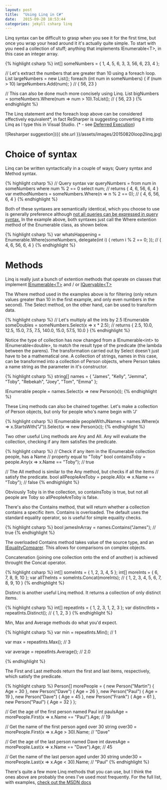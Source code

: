```yaml
---
layout: post
title:  "Using Linq in C#"
date:   2015-09-20 18:53:44
categories: jekyll csharp linq
---
```

Linq syntax can be difficult to grasp when you see it for the first time, but once you wrap your head around it it's actually quite simple. To start with you need a collection of stuff; anything that implements IEnumerable\<T\>, in this case an integer array.

{% highlight csharp %}
int[] someNumbers = { 1, 4, 5, 6, 3, 3, 56, 6, 23, 4 };

// Let's extract the numbers that are greater than 10 using a foreach loop.
List<int> largeNumbers = new List<int>();
foreach (int num in someNumbers)
{
    if (num > 10)
        largeNumbers.Add(num);
}
// { 56, 23 }

// This can also be done much more concisely using Linq.
List<int> bigNumbers = someNumbers.Where(num => num > 10).ToList(); 
// { 56, 23 }
{% endhighlight %}

[msdn-deferred-execution]: https://msdn.microsoft.com/en-us/library/bb943859.aspx
The Linq statement and the foreach loop above can be considered effectively equivalent\*, in fact ReSharper is suggesting converting it into Linq as I type this in Visual Studio. (\* - see [Deferred Execution][msdn-deferred-execution])

![Resharper suggestion]({{ site.url }}/assets/images/20150820loop2linq.jpg)

# Choice of syntax

Linq can be written syntactically in a couple of ways; Query syntax and Method syntax.

{% highlight csharp %}
// Query syntax
var queryNumbers = from num in someNumbers
                   where num % 2 == 0
                   select num; // returns { 4, 6, 56, 6, 4 }
var methodNumbers = someNumbers.Where(n => n % 2 == 0); 
// { 4, 6, 56, 6, 4 }
{% endhighlight %}

[msdn-syntaxes]: https://msdn.microsoft.com/en-us/library/vstudio/bb397947.aspx
Both of these syntaxes are semantically identical, which you choose to use is generally preference although [not all queries can be expressed in query syntax.][msdn-syntaxes] In the example above, both syntaxes just call the Where extention method of the Enumerable class, as shown below.

{% highlight csharp %}
var whatsHappening = Enumerable.Where(someNumbers, 
    delegate(int i) { return i % 2 == 0; }); 
// { 4, 6, 56, 6, 4 }
{% endhighlight %}

# Methods
[msdn-ienumerable]: https://msdn.microsoft.com/en-us/library/9eekhta0(v=vs.110).aspx
[msdn-iqueryable]: https://msdn.microsoft.com/en-us/library/bb351562(v=vs.110).aspx
Linq is really just a bunch of extention methods that operate on classes that implement [IEnumerable\<T\>][msdn-ienumerable] and / or [IQueryable\<T\>][msdn-iqueryable]

The Where method used in the examples above is for filtering (only return values greater than 10 in the first example, and only even numbers in the second). The Select method, on the other hand, can be used to transform data. 

{% highlight csharp %}
// Let's multiply all the ints by 2.5
IEnumerable<double> someDoubles = someNumbers.Select(x => x * 2.5);
// returns { 2.5, 10.0, 12.5, 15.0, 7.5, 7.5, 140.0, 15.0, 57.5, 10.0 }
{% endhighlight %}

Notice the type of collection has now changed from a IEnumerable\<int\> to IEnumerable\<double\>, to match the result type of the predicate (the lambda between the parens).
The transformation carried out by Select doesn't just have to be a mathematical one. A collection of strings, names in this case, can be transformed into a collection of Person objects, where Person takes a name string as the parameter in it's constructor.

{% highlight csharp %}
string[] names = { 
                    "James",
                    "Kelly",
                    "Jemma",
                    "Toby",
                    "Rebekah",
                    "Joey",
                    "Tom",
                    "Emma" };

IEnumerable<Person> people = names.Select(x => new Person(x));
{% endhighlight %}

These Linq methods can also be chained together. 
Let's make a collection of Person objects, but only for people who's name begin with 'J'

{% highlight csharp %}
IEnumerable<Person> peopleWithJNames = 
    names.Where(x => x.StartsWith("J")).Select(x => new Person(x));
{% endhighlight %}

Two other useful Linq methods are Any and All. Any will evaluate the collection, checking if any item satisfies the predicate.

{% highlight csharp %}
// Check if any item in the IEnumerable<Person> collection people, has a Name 
// property equal to "Toby"
bool containsToby = people.Any(x => x.Name == "Toby"); 
// true

// The All method is similar to the Any method, but checks if all the items 
// satisfy the predicate.
bool allPeopleAreToby = people.All(x => x.Name == "Toby"); 
// false
{% endhighlight %}

Obviously Toby is in the collection, so containsToby is true, but not all people are Toby so allPeopleAreToby is false.

There's also the Contains method, that will return whether a collection contains a specific item. Contains is overloaded. The default uses the standard equality operator, so is useful for simple equality checks. 

{% highlight csharp %}
bool jamesInArray = names.Contains("James"); 
// true
{% endhighlight %}

[msdn-iequalitycomparer]: https://msdn.microsoft.com/en-us/library/bb339118(v=vs.110).aspx
The overloaded Contains method takes value of the source type, and an [IEqualityComparer][msdn-iequalitycomparer]. This allows for comparisons on complex objects. 

Concatenation (joining one collection onto the end of another) is achieved throught the Concat operator.

{% highlight csharp %}
int[] someInts = { 1, 2, 3, 4, 5 };
int[] moreInts = { 6, 7, 8, 9, 10 };
var allTheInts = someInts.Concat(moreInts); 
// { 1, 2, 3, 4, 5, 6, 7, 8, 9, 10 }
{% endhighlight %}

Distinct is another useful Linq method. It returns a collection of only distinct items.

{% highlight csharp %}
int[] repeatInts = { 1, 2, 3, 1, 2, 3 };
var distinctInts = repeatInts.Distinct(); 
// { 1, 2, 3 }
{% endhighlight %}

Min, Max and Average methods do what you'd expect.

{% highlight csharp %}
var min = repeatInts.Min(); 
// 1

var max = repeatInts.Max(); 
// 3

var average = repeatInts.Average(); 
// 2.0

{% endhighlight %}

The First and Last methods return the first and last items, respectively, which satisfy the predicate.

{% highlight csharp %}
Person[] morePeople =
    {
        new Person("Martin") { Age = 30 }, 
        new Person("Dave") { Age = 26 },
        new Person("Paul") { Age = 19 }, 
        new Person("Dave") { Age = 45 }, 
        new Person("Frank") { Age = 61 },
        new Person("Paul") { Age = 32 }
    };

// Get the age of the first person named Paul
int paulsAge = morePeople.First(x => x.Name == "Paul").Age; 
// 19

// Get the name of the first person aged over 30
string over30 = morePeople.First(x => x.Age > 30).Name; 
// "Dave"

// Get the age of the last person named Dave
int davesAge = morePeople.Last(x => x.Name == "Dave").Age; 
// 45

// Get the name of the last person aged under 30
string under30 = morePeople.Last(x => x.Age < 30).Name; 
// "Paul"
{% endhighlight %}

There's quite a few more Linq methods that you can use, but I think the ones above are probably the ones I've used most frequently. For the full list, with examples, [check out the MSDN docs][msdn-ienumerable]